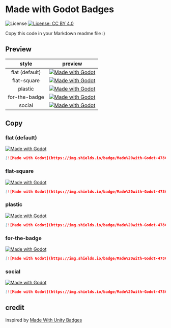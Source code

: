 # Made with Godot Badges

![License](https://img.shields.io/github/license/sh-cho/made-with-godot-badge?label=license)
[![License: CC BY 4.0](https://img.shields.io/badge/License-CC%20BY%204.0-97ca00)](https://creativecommons.org/licenses/by/4.0/)

Copy this code in your Markdown readme file :)


## Preview

|      style     |                                                                            preview                                                                           |
|:--------------:|:------------------------------------------------------------------------------------------------------------------------------------------------------------:|
| flat (default) | [![Made with Godot](https://img.shields.io/badge/Made%20with-Godot-478CBF?style=flat&logo=godot%20engine&logoColor=white)](https://godotengine.org)          |
|   flat-square  | [![Made with Godot](https://img.shields.io/badge/Made%20with-Godot-478CBF?style=flat-square&logo=godot%20engine&logoColor=white)](https://godotengine.org)   |
|     plastic    | [![Made with Godot](https://img.shields.io/badge/Made%20with-Godot-478CBF?style=plastic&logo=godot%20engine&logoColor=white)](https://godotengine.org)       |
|  for-the-badge | [![Made with Godot](https://img.shields.io/badge/Made%20with-Godot-478CBF?style=for-the-badge&logo=godot%20engine&logoColor=white)](https://godotengine.org) |
|     social     | [![Made with Godot](https://img.shields.io/badge/Made%20with-Godot-478CBF?style=social&logo=godot%20engine)](https://godotengine.org)                        |

## Copy

### flat (default)

[![Made with Godot](https://img.shields.io/badge/Made%20with-Godot-478CBF?style=flat&logo=godot%20engine&logoColor=white)](https://godotengine.org)
```markdown
[![Made with Godot](https://img.shields.io/badge/Made%20with-Godot-478CBF?style=flat&logo=godot%20engine&logoColor=white)](https://godotengine.org)
```

### flat-square

[![Made with Godot](https://img.shields.io/badge/Made%20with-Godot-478CBF?style=flat-square&logo=godot%20engine&logoColor=white)](https://godotengine.org)
```markdown
[![Made with Godot](https://img.shields.io/badge/Made%20with-Godot-478CBF?style=flat-square&logo=godot%20engine&logoColor=white)](https://godotengine.org)
```

### plastic

[![Made with Godot](https://img.shields.io/badge/Made%20with-Godot-478CBF?style=plastic&logo=godot%20engine&logoColor=white)](https://godotengine.org)
```markdown
[![Made with Godot](https://img.shields.io/badge/Made%20with-Godot-478CBF?style=plastic&logo=godot%20engine&logoColor=white)](https://godotengine.org)
```

### for-the-badge

[![Made with Godot](https://img.shields.io/badge/Made%20with-Godot-478CBF?style=for-the-badge&logo=godot%20engine&logoColor=white)](https://godotengine.org)
```markdown
[![Made with Godot](https://img.shields.io/badge/Made%20with-Godot-478CBF?style=for-the-badge&logo=godot%20engine&logoColor=white)](https://godotengine.org)
```

### social

[![Made with Godot](https://img.shields.io/badge/Made%20with-Godot-478CBF?style=social&logo=godot%20engine)](https://godotengine.org)
```markdown
[![Made with Godot](https://img.shields.io/badge/Made%20with-Godot-478CBF?style=social&logo=godot%20engine)](https://godotengine.org)
```


## credit

Inspired by [Made With Unity Badges](https://github.com/matthiaszarzecki/MadeWithUnityBadges)

